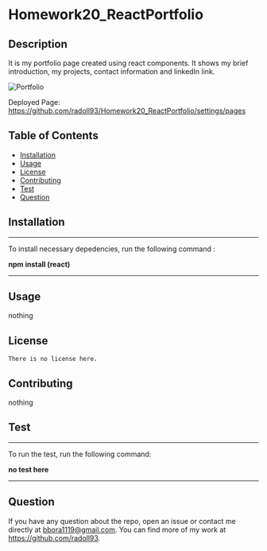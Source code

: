 # Homework20_ReactPortfolio



## Description 

It is my portfolio page created using react components. It shows my brief introduction, my projects, contact information and linkedIn link.


![Portfolio](./src/styles/images/react_app.gif)

Deployed Page: https://github.com/radoll93/Homework20_ReactPortfolio/settings/pages


## Table of Contents 

- [Installation](#Installation)
- [Usage](#Usage)
- [License](#License)
- [Contributing](#Contributing)
- [Test](#Test)
- [Question](#Question)



## Installation

  ---
  To install necessary depedencies, run the following command :
  
  **npm install (react)**

  ---

## Usage

  nothing



## License

    There is no license here.
    

## Contributing

nothing


## Test

  ---
  To run the test, run the following command:
  
  **no test here**

  ---

## Question

If you have any question about the repo, open an issue or contact me directly at bbora1119@gmail.com. You can find more of my work at https://github.com/radoll93.





  